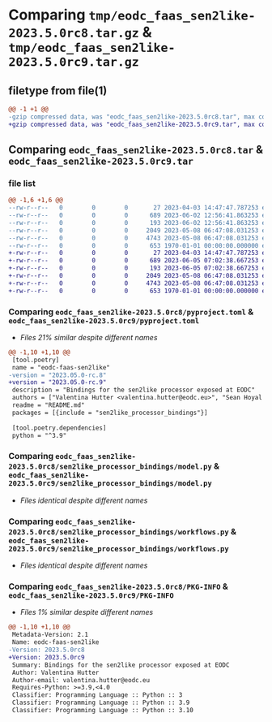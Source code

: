 # Comparing `tmp/eodc_faas_sen2like-2023.5.0rc8.tar.gz` & `tmp/eodc_faas_sen2like-2023.5.0rc9.tar.gz`

## filetype from file(1)

```diff
@@ -1 +1 @@
-gzip compressed data, was "eodc_faas_sen2like-2023.5.0rc8.tar", max compression
+gzip compressed data, was "eodc_faas_sen2like-2023.5.0rc9.tar", max compression
```

## Comparing `eodc_faas_sen2like-2023.5.0rc8.tar` & `eodc_faas_sen2like-2023.5.0rc9.tar`

### file list

```diff
@@ -1,6 +1,6 @@
--rw-r--r--   0        0        0       27 2023-04-03 14:47:47.787253 eodc_faas_sen2like-2023.5.0rc8/README.md
--rw-r--r--   0        0        0      689 2023-06-02 12:56:41.863253 eodc_faas_sen2like-2023.5.0rc8/pyproject.toml
--rw-r--r--   0        0        0      193 2023-06-02 12:56:41.863253 eodc_faas_sen2like-2023.5.0rc8/sen2like_processor_bindings/__init__.py
--rw-r--r--   0        0        0     2049 2023-05-08 06:47:08.031253 eodc_faas_sen2like-2023.5.0rc8/sen2like_processor_bindings/model.py
--rw-r--r--   0        0        0     4743 2023-05-08 06:47:08.031253 eodc_faas_sen2like-2023.5.0rc8/sen2like_processor_bindings/workflows.py
--rw-r--r--   0        0        0      653 1970-01-01 00:00:00.000000 eodc_faas_sen2like-2023.5.0rc8/PKG-INFO
+-rw-r--r--   0        0        0       27 2023-04-03 14:47:47.787253 eodc_faas_sen2like-2023.5.0rc9/README.md
+-rw-r--r--   0        0        0      689 2023-06-05 07:02:38.667253 eodc_faas_sen2like-2023.5.0rc9/pyproject.toml
+-rw-r--r--   0        0        0      193 2023-06-05 07:02:38.667253 eodc_faas_sen2like-2023.5.0rc9/sen2like_processor_bindings/__init__.py
+-rw-r--r--   0        0        0     2049 2023-05-08 06:47:08.031253 eodc_faas_sen2like-2023.5.0rc9/sen2like_processor_bindings/model.py
+-rw-r--r--   0        0        0     4743 2023-05-08 06:47:08.031253 eodc_faas_sen2like-2023.5.0rc9/sen2like_processor_bindings/workflows.py
+-rw-r--r--   0        0        0      653 1970-01-01 00:00:00.000000 eodc_faas_sen2like-2023.5.0rc9/PKG-INFO
```

### Comparing `eodc_faas_sen2like-2023.5.0rc8/pyproject.toml` & `eodc_faas_sen2like-2023.5.0rc9/pyproject.toml`

 * *Files 21% similar despite different names*

```diff
@@ -1,10 +1,10 @@
 [tool.poetry]
 name = "eodc-faas-sen2like"
-version = "2023.05.0-rc.8"
+version = "2023.05.0-rc.9"
 description = "Bindings for the sen2like processor exposed at EODC"
 authors = ["Valentina Hutter <valentina.hutter@eodc.eu>", "Sean Hoyal <sean.hoyal@eodc.eu>", "Lukas Weidenholzer <lukas.weidenholzer@eodc.eu>"]
 readme = "README.md"
 packages = [{include = "sen2like_processor_bindings"}]
 
 [tool.poetry.dependencies]
 python = "^3.9"
```

### Comparing `eodc_faas_sen2like-2023.5.0rc8/sen2like_processor_bindings/model.py` & `eodc_faas_sen2like-2023.5.0rc9/sen2like_processor_bindings/model.py`

 * *Files identical despite different names*

### Comparing `eodc_faas_sen2like-2023.5.0rc8/sen2like_processor_bindings/workflows.py` & `eodc_faas_sen2like-2023.5.0rc9/sen2like_processor_bindings/workflows.py`

 * *Files identical despite different names*

### Comparing `eodc_faas_sen2like-2023.5.0rc8/PKG-INFO` & `eodc_faas_sen2like-2023.5.0rc9/PKG-INFO`

 * *Files 1% similar despite different names*

```diff
@@ -1,10 +1,10 @@
 Metadata-Version: 2.1
 Name: eodc-faas-sen2like
-Version: 2023.5.0rc8
+Version: 2023.5.0rc9
 Summary: Bindings for the sen2like processor exposed at EODC
 Author: Valentina Hutter
 Author-email: valentina.hutter@eodc.eu
 Requires-Python: >=3.9,<4.0
 Classifier: Programming Language :: Python :: 3
 Classifier: Programming Language :: Python :: 3.9
 Classifier: Programming Language :: Python :: 3.10
```

